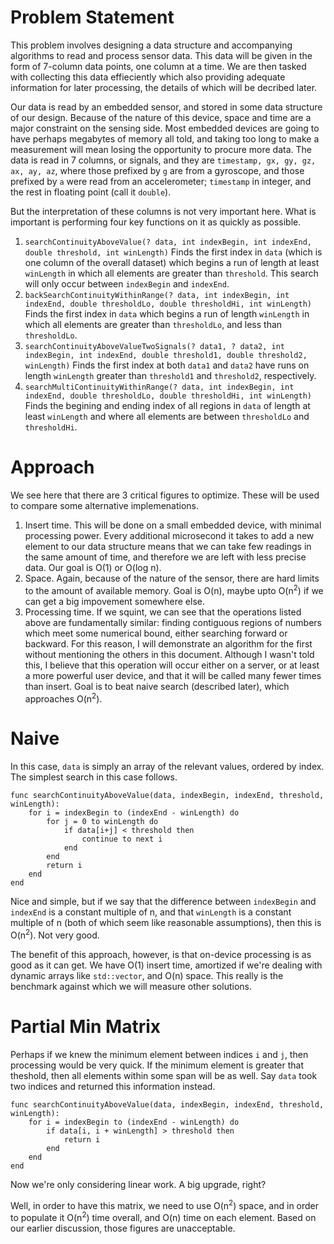 # Problem Statement

This problem involves designing a data structure and accompanying algorithms to read and process sensor data.
This data will be given in the form of 7-column data points, one column at a time.
We are then tasked with collecting this data effieciently which also providing adequate information for later processing, the details of which will be decribed later.

Our data is read by an embedded sensor, and stored in some data structure of our design.
Because of the nature of this device, space and time are a major constraint on the sensing side.
Most embedded devices are going to have perhaps megabytes of memory all told, and
taking too long to make a measurement will mean losing the opportunity to procure more data.
The data is read in 7 columns, or signals, and they are `timestamp, gx, gy, gz, ax, ay, az`, where those prefixed by `g` are from a gyroscope, and those prefixed by `a` were read from an accelerometer; `timestamp` in integer, and the rest in floating point (call it `double`).

But the interpretation of these columns is not very important here.
What is important is performing four key functions on it as quickly as possible.

1. `searchContinuityAboveValue(? data, int indexBegin, int indexEnd, double threshold, int winLength)`
    Finds the first index in `data` (which is one column of the overall dataset) which begins a run of length at least `winLength` in which all elements are greater than `threshold`. This search will only occur between `indexBegin` and `indexEnd`.
2. `backSearchContinuityWithinRange(? data, int indexBegin, int indexEnd, double thresholdLo, double thresholdHi, int winLength)` 
    Finds the first index in `data` which begins a run of length `winLength` in which all elements are greater than `thresholdLo`, and less than `thresholdLo`.
3. `searchContinuityAboveValueTwoSignals(? data1, ? data2, int indexBegin, int indexEnd, double threshold1, double threshold2, winLength)` 
    Finds the first index at both `data1` and `data2` have runs on length `winLength` greater than `threshold1` and `threshold2`, respectively.
4. `searchMultiContinuityWithinRange(? data, int indexBegin, int indexEnd, double thresholdLo, double thresholdHi, int winLength)`
    Finds the begining and ending index of all regions in `data` of length at least `winLength` and where all elements are between `thresholdLo` and `thresholdHi`.

# Approach

We see here that there are 3 critical figures to optimize.
These will be used to compare some alternative implemenations.

1. Insert time. This will be done on a small embedded device, with minimal processing power.
    Every additional microsecond it takes to add a new element to our data structure means that we can take few readings in the same amount of time, and therefore we are left with less precise data.
    Our goal is O(1) or O(log n).
2. Space. Again, because of the nature of the sensor, there are hard limits to the amount of available memory.
    Goal is O(n), maybe upto O(n<sup>2</sup>) if we can get a big impovement somewhere else.
3. Processing time.
    If we squint, we can see that the operations listed above are fundamentally similar:
    finding contiguous regions of numbers which meet some numerical bound, either searching forward or backward.
    For this reason, I will demonstrate an algorithm for the first without mentioning the others in this document.
    Although I wasn't told this, I believe that this operation will occur either on a server, or at least a more powerful user device, and that it will be called many fewer times than insert.
    Goal is to beat naive search (described later), which approaches O(n<sup>2</sup>).


# Naive

In this case, `data` is simply an array of the relevant values, ordered by index.
The simplest search in this case follows.

```
func searchContinuityAboveValue(data, indexBegin, indexEnd, threshold, winLength):
    for i = indexBegin to (indexEnd - winLength) do
        for j = 0 to winLength do
            if data[i+j] < threshold then
                continue to next i
            end
        end
        return i
    end
end
```

Nice and simple, but if we say that the difference between `indexBegin` and `indexEnd` is a constant multiple of n, and that `winLength` is a constant multiple of n (both of which seem like reasonable assumptions), then this is O(n<sup>2</sup>).
Not very good.

The benefit of this approach, however, is that on-device processing is as good as it can get.
We have O(1) insert time, amortized if we're dealing with dynamic arrays like `std::vector`, and O(n) space.
This really is the benchmark against which we will measure other solutions.


# Partial Min Matrix

Perhaps if we knew the minimum element between indices `i` and `j`, then processing would be very quick.
If the minimum element is greater that theshold, then all elements within some span will be as well.
Say `data` took two indices and returned this information instead.

```
func searchContinuityAboveValue(data, indexBegin, indexEnd, threshold, winLength):
    for i = indexBegin to (indexEnd - winLength) do
        if data[i, i + winLength] > threshold then
            return i
        end
    end
end
```

Now we're only considering linear work.
A big upgrade, right?

Well, in order to have this matrix, we need to use O(n<sup>2</sup>) space, and in order to populate it O(n<sup>2</sup>) time overall, and O(n) time on each element.
Based on our earlier discussion, those figures are unacceptable.